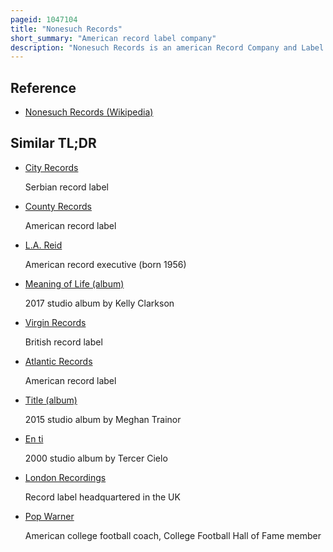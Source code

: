 ```yaml
---
pageid: 1047104
title: "Nonesuch Records"
short_summary: "American record label company"
description: "Nonesuch Records is an american Record Company and Label owned by the Warner Music Group distributed by Warner Records and based in new York City. Nonesuch was founded in 1964 by Jac Holzman as a Budget classical Label it has developed into a Label which Records critically acclaimed Music from a wide Range of Genres. From 1984 to 2017 Robert Hurwitz was President of the Company."
---
```


## Reference

- [Nonesuch Records (Wikipedia)](https://en.wikipedia.org/?curid=1047104)

## Similar TL;DR

- [City Records](/tldr/en/city-records)

  Serbian record label

- [County Records](/tldr/en/county-records)

  American record label

- [L.A. Reid](/tldr/en/la-reid)

  American record executive (born 1956)

- [Meaning of Life (album)](/tldr/en/meaning-of-life-album)

  2017 studio album by Kelly Clarkson

- [Virgin Records](/tldr/en/virgin-records)

  British record label

- [Atlantic Records](/tldr/en/atlantic-records)

  American record label

- [Title (album)](/tldr/en/title-album)

  2015 studio album by Meghan Trainor

- [En ti](/tldr/en/en-ti)

  2000 studio album by Tercer Cielo

- [London Recordings](/tldr/en/london-recordings)

  Record label headquartered in the UK

- [Pop Warner](/tldr/en/pop-warner)

  American college football coach, College Football Hall of Fame member
